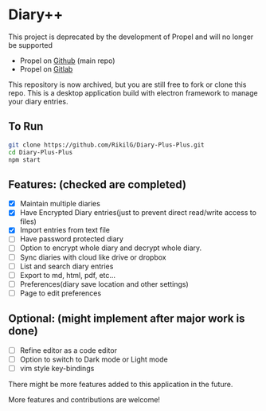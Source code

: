 # Diary++

This project is deprecated by the development of Propel and will no longer 
be supported

- Propel on [Github](https://github.com/RikilG/ProPl/) (main repo)
- Propel on [Gitlab](https://gitlab.com/RikilG/propel)

This repository is now archived, but you are still free to fork or clone this repo.
This is a desktop application build with electron framework to manage your diary entries.

## To Run

```sh
git clone https://github.com/RikilG/Diary-Plus-Plus.git
cd Diary-Plus-Plus
npm start
```

## Features: (checked are completed)

- [x] Maintain multiple diaries
- [x] Have Encrypted Diary entries(just to prevent direct read/write access to files)
- [x] Import entries from text file
- [ ] Have password protected diary
- [ ] Option to encrypt whole diary and decrypt whole diary.
- [ ] Sync diaries with cloud like drive or dropbox
- [ ] List and search diary entries
- [ ] Export to md, html, pdf, etc...
- [ ] Preferences(diary save location and other settings)
- [ ] Page to edit preferences

## Optional: (might implement after major work is done)

- [ ] Refine editor as a code editor
- [ ] Option to switch to Dark mode or Light mode
- [ ] vim style key-bindings

There might be more features added to this application in the future.

More features and contributions are welcome!
